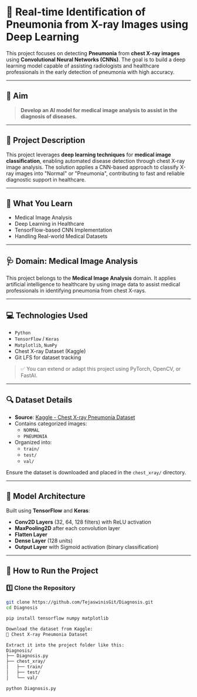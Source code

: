 # 🧠 Real-time Identification of Pneumonia from X-ray Images using Deep Learning

This project focuses on detecting **Pneumonia** from **chest X-ray images** using **Convolutional Neural Networks (CNNs)**. The goal is to build a deep learning model capable of assisting radiologists and healthcare professionals in the early detection of pneumonia with high accuracy.

---

## 🎯 Aim

> **Develop an AI model for medical image analysis to assist in the diagnosis of diseases.**

---

## 📝 Project Description

This project leverages **deep learning techniques** for **medical image classification**, enabling automated disease detection through chest X-ray image analysis. The solution applies a CNN-based approach to classify X-ray images into "Normal" or "Pneumonia", contributing to fast and reliable diagnostic support in healthcare.

---

## 🧠 What You Learn

- Medical Image Analysis
- Deep Learning in Healthcare
- TensorFlow-based CNN Implementation
- Handling Real-world Medical Datasets

---

## 🩺 Domain: Medical Image Analysis

This project belongs to the **Medical Image Analysis** domain. It applies artificial intelligence to healthcare by using image data to assist medical professionals in identifying pneumonia from chest X-rays.

---

## 💻 Technologies Used

- `Python`
- `TensorFlow` / `Keras`
- `Matplotlib`, `NumPy`
- Chest X-ray Dataset (Kaggle)
- Git LFS for dataset tracking

> ✅ You can extend or adapt this project using PyTorch, OpenCV, or FastAI.

---

## 🔍 Dataset Details

- **Source**: [Kaggle - Chest X-ray Pneumonia Dataset](https://www.kaggle.com/datasets/paultimothymooney/chest-xray-pneumonia)
- Contains categorized images:
  - `NORMAL`
  - `PNEUMONIA`
- Organized into:
  - `train/`
  - `test/`
  - `val/`

Ensure the dataset is downloaded and placed in the `chest_xray/` directory.

---

## 🧪 Model Architecture

Built using **TensorFlow** and **Keras**:
- **Conv2D Layers** (32, 64, 128 filters) with ReLU activation
- **MaxPooling2D** after each convolution layer
- **Flatten Layer**
- **Dense Layer** (128 units)
- **Output Layer** with Sigmoid activation (binary classification)

---

## 🚀 How to Run the Project

### 1️⃣ Clone the Repository
```bash
git clone https://github.com/TejaswinisGit/Diagnosis.git
cd Diagnosis

pip install tensorflow numpy matplotlib

Download the dataset from Kaggle:
🔗 Chest X-ray Pneumonia Dataset

Extract it into the project folder like this:
Diagnosis/
├── Diagnosis.py
├── chest_xray/
│   ├── train/
│   ├── test/
│   └── val/

python Diagnosis.py

